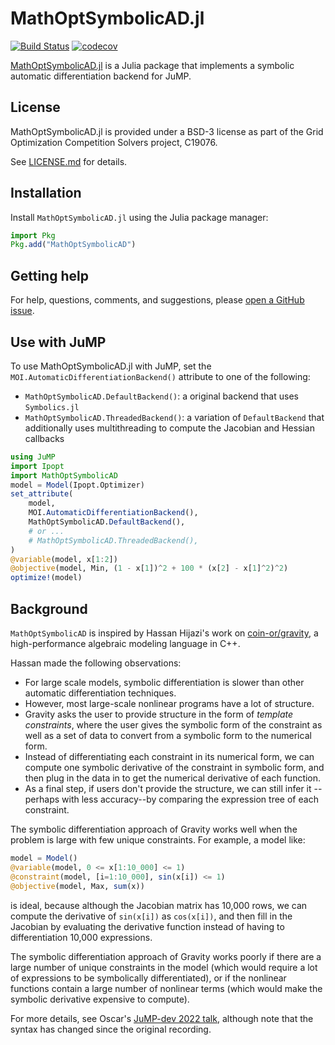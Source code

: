 # MathOptSymbolicAD.jl

[![Build Status](https://github.com/lanl-ansi/MathOptSymbolicAD.jl/workflows/CI/badge.svg)](https://github.com/lanl-ansi/MathOptSymbolicAD.jl/actions?query=workflow%3ACI)
[![codecov](https://codecov.io/gh/lanl-ansi/MathOptSymbolicAD.jl/branch/master/graph/badge.svg)](https://codecov.io/gh/lanl-ansi/MathOptSymbolicAD.jl)

[MathOptSymbolicAD.jl](https://github.com/lanl-ansi/MathOptSymbolicAD.jl) is a Julia
package that implements a symbolic automatic differentiation backend for JuMP.

## License

MathOptSymbolicAD.jl is provided under a BSD-3 license as part of the Grid Optimization
Competition Solvers project, C19076.

See [LICENSE.md](https://github.com/lanl-ansi/MathOptSymbolicAD.jl/blob/master/LICENSE.md)
for details.

## Installation

Install `MathOptSymbolicAD.jl` using the Julia package manager:
```julia
import Pkg
Pkg.add("MathOptSymbolicAD")
```

## Getting help

For help, questions, comments, and suggestions, please
[open a GitHub issue](https://github.com/lanl-ansi/MathOptSymbolicAD.jl/issues/new).

## Use with JuMP

To use MathOptSymbolicAD.jl with JuMP, set the
`MOI.AutomaticDifferentiationBackend()` attribute to one of the following:

 * `MathOptSymbolicAD.DefaultBackend()`: a original backend that uses
   `Symbolics.jl`
 * `MathOptSymbolicAD.ThreadedBackend()`: a variation of `DefaultBackend` that
   additionally uses multithreading to compute the Jacobian and Hessian
   callbacks

```julia
using JuMP
import Ipopt
import MathOptSymbolicAD
model = Model(Ipopt.Optimizer)
set_attribute(
    model,
    MOI.AutomaticDifferentiationBackend(),
    MathOptSymbolicAD.DefaultBackend(),
    # or ...
    # MathOptSymbolicAD.ThreadedBackend(),
)
@variable(model, x[1:2])
@objective(model, Min, (1 - x[1])^2 + 100 * (x[2] - x[1]^2)^2)
optimize!(model)
```

## Background

`MathOptSymbolicAD` is inspired by Hassan Hijazi's work on
[coin-or/gravity](https://github.com/coin-or/Gravity), a high-performance
algebraic modeling language in C++.

Hassan made the following observations:

 * For large scale models, symbolic differentiation is slower than other
   automatic differentiation techniques.
 * However, most large-scale nonlinear programs have a lot of structure.
 * Gravity asks the user to provide structure in the form of
   _template constraints_, where the user gives the symbolic form of the
   constraint as well as a set of data to convert from a symbolic form to the
   numerical form.
 * Instead of differentiating each constraint in its numerical form, we can
   compute one symbolic derivative of the constraint in symbolic form, and then
   plug in the data in to get the numerical derivative of each function.
 * As a final step, if users don't provide the structure, we can still infer it
   --perhaps with less accuracy--by comparing the expression tree of each
   constraint.

The symbolic differentiation approach of Gravity works well when the problem is
large with few unique constraints. For example, a model like:
```julia
model = Model()
@variable(model, 0 <= x[1:10_000] <= 1)
@constraint(model, [i=1:10_000], sin(x[i]) <= 1)
@objective(model, Max, sum(x))
```
is ideal, because although the Jacobian matrix has 10,000 rows, we can compute
the derivative of `sin(x[i])` as `cos(x[i])`, and then fill in the Jacobian by
evaluating the derivative function instead of having to differentiation 10,000
expressions.

The symbolic differentiation approach of Gravity works poorly if there are a
large number of unique constraints in the model (which would require a lot of
expressions to be symbolically differentiated), or if the nonlinear functions
contain a large number of nonlinear terms (which would make the symbolic
derivative expensive to compute).

For more details, see Oscar's [JuMP-dev 2022 talk](https://www.youtube.com/watch?v=d_X3gj3Iz-k),
although note that the syntax has changed since the original recording.
